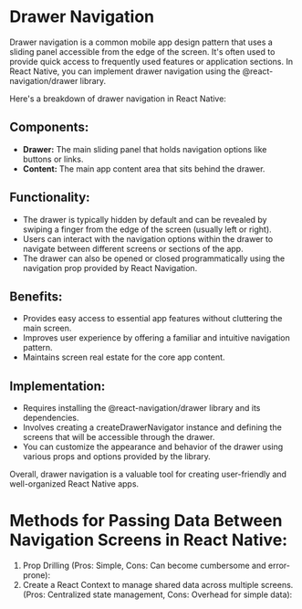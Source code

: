 # Drawer Navigation

Drawer navigation is a common mobile app design pattern that uses a sliding panel accessible from the edge of the screen. It's often used to provide quick access to frequently used features or application sections. In React Native, you can implement drawer navigation using the @react-navigation/drawer library.

Here's a breakdown of drawer navigation in React Native:

## Components:

- **Drawer:** The main sliding panel that holds navigation options like buttons or links.
- **Content:** The main app content area that sits behind the drawer.

## Functionality:

- The drawer is typically hidden by default and can be revealed by swiping a finger from the edge of the screen (usually left or right).
- Users can interact with the navigation options within the drawer to navigate between different screens or sections of the app.
- The drawer can also be opened or closed programmatically using the navigation prop provided by React Navigation.

## Benefits:

- Provides easy access to essential app features without cluttering the main screen.
- Improves user experience by offering a familiar and intuitive navigation pattern.
- Maintains screen real estate for the core app content.

## Implementation:

- Requires installing the @react-navigation/drawer library and its dependencies.
- Involves creating a createDrawerNavigator instance and defining the screens that will be accessible through the drawer.
- You can customize the appearance and behavior of the drawer using various props and options provided by the library.

Overall, drawer navigation is a valuable tool for creating user-friendly and well-organized React Native apps.

# Methods for Passing Data Between Navigation Screens in React Native:

1. Prop Drilling (Pros: Simple, Cons: Can become cumbersome and error-prone):
2. Create a React Context to manage shared data across multiple screens. (Pros: Centralized state management, Cons: Overhead for simple data):
